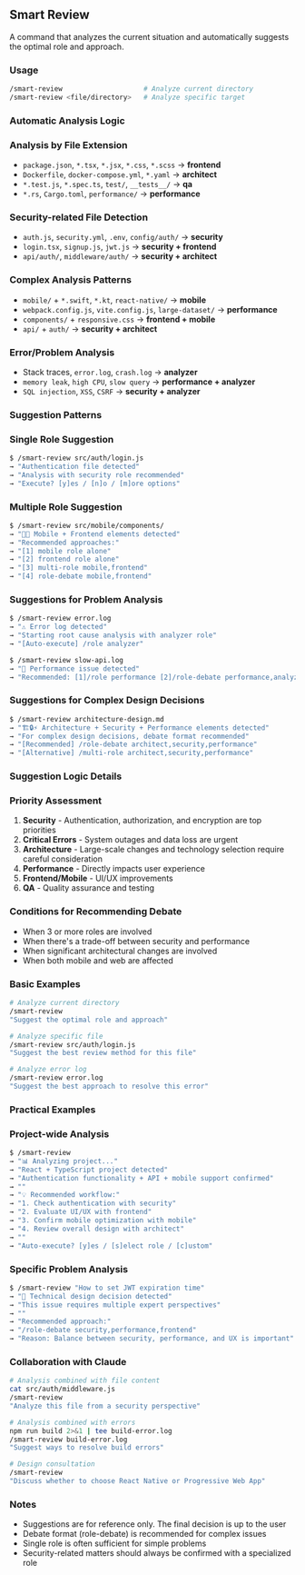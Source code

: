 ## Smart Review

A command that analyzes the current situation and automatically suggests the optimal role and approach.

### Usage

```bash
/smart-review                    # Analyze current directory
/smart-review <file/directory>   # Analyze specific target
```

### Automatic Analysis Logic

### Analysis by File Extension

- `package.json`, `*.tsx`, `*.jsx`, `*.css`, `*.scss` → **frontend**
- `Dockerfile`, `docker-compose.yml`, `*.yaml` → **architect**
- `*.test.js`, `*.spec.ts`, `test/`, `__tests__/` → **qa**
- `*.rs`, `Cargo.toml`, `performance/` → **performance**

### Security-related File Detection

- `auth.js`, `security.yml`, `.env`, `config/auth/` → **security**
- `login.tsx`, `signup.js`, `jwt.js` → **security + frontend**
- `api/auth/`, `middleware/auth/` → **security + architect**

### Complex Analysis Patterns

- `mobile/` + `*.swift`, `*.kt`, `react-native/` → **mobile**
- `webpack.config.js`, `vite.config.js`, `large-dataset/` → **performance**
- `components/` + `responsive.css` → **frontend + mobile**
- `api/` + `auth/` → **security + architect**

### Error/Problem Analysis

- Stack traces, `error.log`, `crash.log` → **analyzer**
- `memory leak`, `high CPU`, `slow query` → **performance + analyzer**
- `SQL injection`, `XSS`, `CSRF` → **security + analyzer**

### Suggestion Patterns

### Single Role Suggestion

```bash
$ /smart-review src/auth/login.js
→ "Authentication file detected"
→ "Analysis with security role recommended"
→ "Execute? [y]es / [n]o / [m]ore options"
```

### Multiple Role Suggestion

```bash
$ /smart-review src/mobile/components/
→ "📱🎨 Mobile + Frontend elements detected"
→ "Recommended approaches:"
→ "[1] mobile role alone"
→ "[2] frontend role alone"
→ "[3] multi-role mobile,frontend"
→ "[4] role-debate mobile,frontend"
```

### Suggestions for Problem Analysis

```bash
$ /smart-review error.log
→ "⚠️ Error log detected"
→ "Starting root cause analysis with analyzer role"
→ "[Auto-execute] /role analyzer"

$ /smart-review slow-api.log
→ "🐌 Performance issue detected"
→ "Recommended: [1]/role performance [2]/role-debate performance,analyzer"
```

### Suggestions for Complex Design Decisions

```bash
$ /smart-review architecture-design.md
→ "🏗️🔒⚡ Architecture + Security + Performance elements detected"
→ "For complex design decisions, debate format recommended"
→ "[Recommended] /role-debate architect,security,performance"
→ "[Alternative] /multi-role architect,security,performance"
```

### Suggestion Logic Details

### Priority Assessment

1. **Security** - Authentication, authorization, and encryption are top priorities
2. **Critical Errors** - System outages and data loss are urgent
3. **Architecture** - Large-scale changes and technology selection require careful consideration
4. **Performance** - Directly impacts user experience
5. **Frontend/Mobile** - UI/UX improvements
6. **QA** - Quality assurance and testing

### Conditions for Recommending Debate

- When 3 or more roles are involved
- When there's a trade-off between security and performance
- When significant architectural changes are involved
- When both mobile and web are affected

### Basic Examples

```bash
# Analyze current directory
/smart-review
"Suggest the optimal role and approach"

# Analyze specific file
/smart-review src/auth/login.js
"Suggest the best review method for this file"

# Analyze error log
/smart-review error.log
"Suggest the best approach to resolve this error"
```

### Practical Examples

### Project-wide Analysis

```bash
$ /smart-review
→ "📊 Analyzing project..."
→ "React + TypeScript project detected"
→ "Authentication functionality + API + mobile support confirmed"
→ ""
→ "💡 Recommended workflow:"
→ "1. Check authentication with security"
→ "2. Evaluate UI/UX with frontend"
→ "3. Confirm mobile optimization with mobile"
→ "4. Review overall design with architect"
→ ""
→ "Auto-execute? [y]es / [s]elect role / [c]ustom"
```

### Specific Problem Analysis

```bash
$ /smart-review "How to set JWT expiration time"
→ "🤔 Technical design decision detected"
→ "This issue requires multiple expert perspectives"
→ ""
→ "Recommended approach:"
→ "/role-debate security,performance,frontend"
→ "Reason: Balance between security, performance, and UX is important"
```

### Collaboration with Claude

```bash
# Analysis combined with file content
cat src/auth/middleware.js
/smart-review
"Analyze this file from a security perspective"

# Analysis combined with errors
npm run build 2>&1 | tee build-error.log
/smart-review build-error.log
"Suggest ways to resolve build errors"

# Design consultation
/smart-review
"Discuss whether to choose React Native or Progressive Web App"
```

### Notes

- Suggestions are for reference only. The final decision is up to the user
- Debate format (role-debate) is recommended for complex issues
- Single role is often sufficient for simple problems
- Security-related matters should always be confirmed with a specialized role
